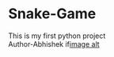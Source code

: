 # Snake-Game

This is my first python project
<br>
Author-Abhishek
if[image alt](https://github.com/abhishek9502/Snake-Game/blob/abacdd23f14b88d897525390ff6851141602a36a/Screenshot%20(4).png)

